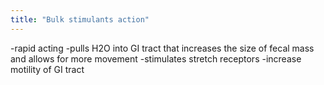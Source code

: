 ```yaml
---
title: "Bulk stimulants action"
---
```

-rapid acting
-pulls H2O into GI tract that increases the size of fecal mass and allows for more movement
-stimulates stretch receptors
-increase motility of GI tract


